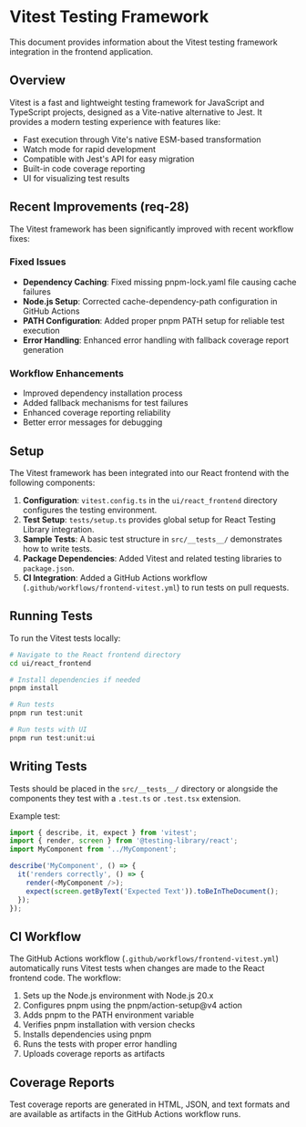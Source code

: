 # Vitest Testing Framework

This document provides information about the Vitest testing framework integration in the frontend application.

## Overview

Vitest is a fast and lightweight testing framework for JavaScript and TypeScript projects, designed as a Vite-native alternative to Jest. It provides a modern testing experience with features like:

- Fast execution through Vite's native ESM-based transformation
- Watch mode for rapid development
- Compatible with Jest's API for easy migration
- Built-in code coverage reporting
- UI for visualizing test results

## Recent Improvements (req-28)

The Vitest framework has been significantly improved with recent workflow fixes:

### Fixed Issues
- **Dependency Caching**: Fixed missing pnpm-lock.yaml file causing cache failures
- **Node.js Setup**: Corrected cache-dependency-path configuration in GitHub Actions
- **PATH Configuration**: Added proper pnpm PATH setup for reliable test execution
- **Error Handling**: Enhanced error handling with fallback coverage report generation

### Workflow Enhancements
- Improved dependency installation process
- Added fallback mechanisms for test failures
- Enhanced coverage reporting reliability
- Better error messages for debugging

## Setup

The Vitest framework has been integrated into our React frontend with the following components:

1. **Configuration**: `vitest.config.ts` in the `ui/react_frontend` directory configures the testing environment.
2. **Test Setup**: `tests/setup.ts` provides global setup for React Testing Library integration.
3. **Sample Tests**: A basic test structure in `src/__tests__/` demonstrates how to write tests.
4. **Package Dependencies**: Added Vitest and related testing libraries to `package.json`.
5. **CI Integration**: Added a GitHub Actions workflow (`.github/workflows/frontend-vitest.yml`) to run tests on pull requests.

## Running Tests

To run the Vitest tests locally:

```bash
# Navigate to the React frontend directory
cd ui/react_frontend

# Install dependencies if needed
pnpm install

# Run tests
pnpm run test:unit

# Run tests with UI
pnpm run test:unit:ui
```

## Writing Tests

Tests should be placed in the `src/__tests__/` directory or alongside the components they test with a `.test.ts` or `.test.tsx` extension.

Example test:

```typescript
import { describe, it, expect } from 'vitest';
import { render, screen } from '@testing-library/react';
import MyComponent from '../MyComponent';

describe('MyComponent', () => {
  it('renders correctly', () => {
    render(<MyComponent />);
    expect(screen.getByText('Expected Text')).toBeInTheDocument();
  });
});
```

## CI Workflow

The GitHub Actions workflow (`.github/workflows/frontend-vitest.yml`) automatically runs Vitest tests when changes are made to the React frontend code. The workflow:

1. Sets up the Node.js environment with Node.js 20.x
2. Configures pnpm using the pnpm/action-setup@v4 action
3. Adds pnpm to the PATH environment variable
4. Verifies pnpm installation with version checks
5. Installs dependencies using pnpm
6. Runs the tests with proper error handling
7. Uploads coverage reports as artifacts

## Coverage Reports

Test coverage reports are generated in HTML, JSON, and text formats and are available as artifacts in the GitHub Actions workflow runs.
